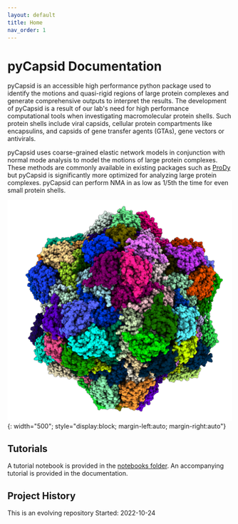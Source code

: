 ```yaml
---
layout: default
title: Home
nav_order: 1
---
```


# pyCapsid Documentation


pyCapsid is an accessible high performance python package used to identify the motions and quasi-rigid regions of large protein complexes and 
generate comprehensive outputs to interpret the results. The development of pyCapsid is a result of our lab's need for
high performance computational tools when investigating macromolecular protein shells. Such protein shells include viral capsids, cellular 
protein compartments like encapsulins, and capsids of gene transfer agents (GTAs), gene vectors or antivirals.

pyCapsid uses coarse-grained elastic network models in conjunction with normal mode analysis to model the motions of large 
protein complexes. These methods are commonly available in existing packages such as [ProDy](http://prody.csb.pitt.edu/)
but pyCapsid is significantly more optimized for analyzing large protein complexes. pyCapsid can perform NMA in as low as
1/5th the time for even small protein shells.

![myimg](7s21_120_nocage.png){: width="500"; style="display:block; margin-left:auto; margin-right:auto"}



## Tutorials
A tutorial notebook is provided in the [notebooks folder](https://github.com/luquelab/pyCapsid/tree/main/notebooks).
An accompanying tutorial is provided in the documentation.

## Project History
This is an evolving repository
Started: 2022-10-24
